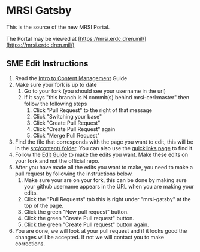 # MRSI Gatsby

This is the source of the new MRSI Portal.

The Portal may be viewed at [https://mrsi.erdc.dren.mil/](https://mrsi.erdc.dren.mil/)

## SME Edit Instructions

1. Read the [Intro to Content Management](./docs/content-management-docs/intro-to-content-managment.md) Guide
2. Make sure your fork is up to date
   1. Go to your fork (you should see your username in the url)
   2. If it says "this branch is N commit(s) behind mrsi-cerl:master" then follow the following steps
      1. Click "Pull Request" to the right of that message 
      2. Click "Switching your base"
      3. Click "Create Pull Request"
      4. Click "Create Pull Request" again
      5. Click "Merge Pull Request"
3. Find the file that corresponds with the page you want to edit, this will be in the [src/content/ folder](./src/content/). You can also use the [quicklinks page](./docs/content-management-docs/page-md-quicklinks.md) to find it.
4. Follow the [Edit Guide](./docs/content-management-docs/edit-instructions.md) to make the edits you want. Make these edits on your fork and not the official repo.
5. After you have made all the edits you want to make, you need to make a pull request by following the instructions below.
   1. Make sure your are on your fork, this can be done by making sure your github username appears in the URL when you are making your edits.
   2. Click the "Pull Requests" tab this is right under "mrsi-gatsby" at the top of the page.
   3. Click the green "New pull request" button.
   4. Click the green "Create Pull request" button.
   5. Click the green "Create Pull request" button again.
6. You are done, we will look at your pull request and if it looks good the changes will be accepted. If not we will contact you to make corrections.
